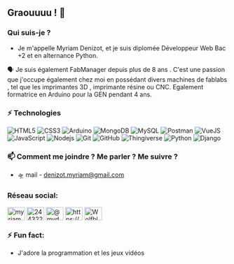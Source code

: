 

## Graouuuu ! :wolf:

### Qui suis-je ?

- Je m'appelle Myriam Denizot, et je suis diplomée Développeur Web Bac +2 et en alternance Python.

:speaking_head: Je suis également FabManager depuis plus de 8 ans . C'est une passion que j'occupe également chez moi en possédant divers machines de fablabs , tel que les imprimantes 3D , imprimante résine ou CNC. Egalement formatrice en Arduino pour la GEN pendant 4 ans.


### ⚡ Technologies
![HTML5](https://img.shields.io/badge/-HTML5-E34F26?style=flat-square&logo=html5&logoColor=white)
![CSS3](https://img.shields.io/badge/-CSS3-1572B6?style=flat-square&logo=css3)
![Arduino](https://img.shields.io/badge/-Arduino-blue?style=flat-square&logo=arduino&logoColor=black)
![MongoDB](https://img.shields.io/badge/-MongoDB-brightgreen?style=flat-square&logo=mongodb&logoColor=black)
![MySQL](https://img.shields.io/badge/-MySQL-336791?style=flat-square&logo=mysql&logoColor=white)
![Postman](https://img.shields.io/badge/-Postman-orange?style=flat-square&logo=postman&logoColor=black)
![VueJS](https://img.shields.io/badge/-VueJS-green?style=flat-square&logo=vue.js&logoColor=black)
![JavaScript](https://img.shields.io/badge/-JavaScript-323330?style=flat-square&logo=javascript)
![Nodejs](https://img.shields.io/badge/-Nodejs-303030?style=flat-square&logo=Node.js)
![Git](https://img.shields.io/badge/-Git-3E2C00?style=flat-square&logo=git)
![GitHub](https://img.shields.io/badge/-GitHub-181717?style=flat-square&logo=github)
![Thingiverse](https://img.shields.io/badge/-Thingiverse-blue?style=flat-square&logo=thingiverse&logoColor=white)
![Python](https://img.shields.io/badge/-Python-yellow?style=flat-square&logo=python)
![Django](https://img.shields.io/badge/-Django-green?style=flat-square&logo=Django)


### 📫 Comment me joindre ? Me parler ? Me suivre ?

* :flying_saucer: mail - denizot.myriam@gmail.com


<h3 align="left">Réseau social:</h3>
<p align="left">
<a href="https://linkedin.com/in/mydmoov/" target="blank"><img align="center" src="https://raw.githubusercontent.com/rahuldkjain/github-profile-readme-generator/master/src/images/icons/Social/linked-in-alt.svg" alt="myriam denizot" height="30" width="40" /></a>
<a href="https://stackoverflow.com/users/18356998/my-d" target="blank"><img align="center" src="https://raw.githubusercontent.com/rahuldkjain/github-profile-readme-generator/master/src/images/icons/Social/stack-overflow.svg" alt="24432213" height="30" width="40" /></a>
<a href="https://instagram.com/mydmoov" target="blank"><img align="center" src="https://raw.githubusercontent.com/rahuldkjain/github-profile-readme-generator/master/src/images/icons/Social/instagram.svg" alt="@mydmoov" height="30" width="40" /></a>
 <a href="https://www.youtube.com/channel/UCMcJmWmooIeXKo71MXG6AZQ" target="blank"><img align="center" src="https://raw.githubusercontent.com/rahuldkjain/github-profile-readme-generator/master/src/images/icons/Social/youtube.svg" alt="https://www.youtube.com/channel/ucmcjmwmooiexko71mxg6azq" height="30" width="40" /></a>
<a href="https://discord.gg/nxVXdBjqEY" target="blank"><img align="center" src="https://raw.githubusercontent.com/rahuldkjain/github-profile-readme-generator/master/src/images/icons/Social/discord.svg" alt="Wolfblack#8331" height="30" width="40" /></a>
</p>



### ⚡ Fun fact:

* J'adore la programmation et les jeux vidéos


